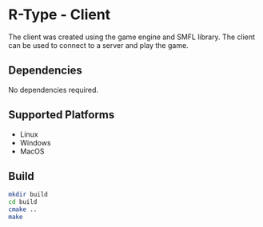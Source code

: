 # R-Type - Client

The client was created using the game engine and SMFL library. The client can be used to connect to a server and play the game.

## Dependencies

No dependencies required.

## Supported Platforms
- Linux
- Windows
- MacOS

## Build

```bash
mkdir build
cd build
cmake ..
make
```